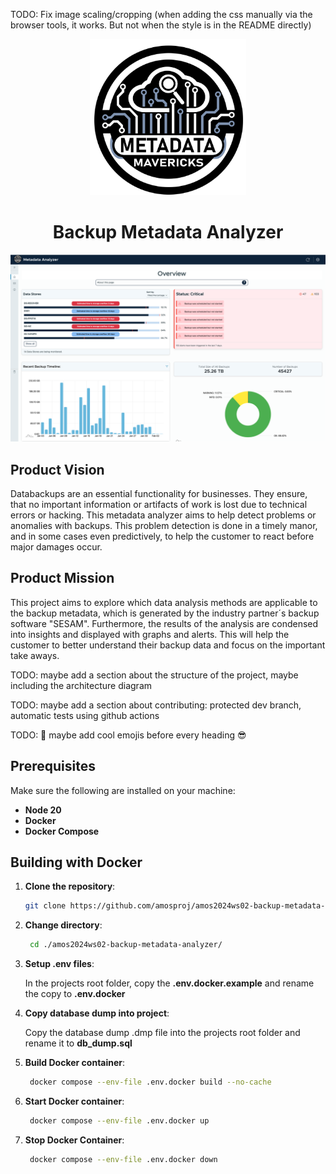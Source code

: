 TODO: Fix image scaling/cropping (when adding the css manually via the browser tools, it works. But not when the style is in the README directly)
<div align="center">
    <img src="Deliverables/sprint-01/team_logo.png" height="250" width="250" style="overflow: hidden;object-fit: cover;object-position: top;"/>
    <h1>Backup Metadata Analyzer</h1>
</div>

![Overview Page](Documentation/overviewPage.png)

## Product Vision
Databackups are an essential functionality for businesses. They ensure, that no important information or artifacts of work is lost due to technical errors or hacking. This metadata analyzer aims to help detect problems or anomalies with backups. This problem detection is done in a timely manor, and in some cases even predictively, to help the customer to react before major damages occur.

## Product Mission
This project aims to explore which data analysis methods are applicable to the backup metadata, which is generated by the industry partner´s backup software "SESAM". Furthermore, the results of the analysis are condensed into insights and displayed with graphs and alerts. This will help the customer to better understand their backup data and focus on the important take aways.

TODO: maybe add a section about the structure of the project, maybe including the architecture diagram

TODO: maybe add a section about contributing: protected dev branch, automatic tests using github actions

TODO: 🚀 maybe add cool emojis before every heading 😎

## Prerequisites
Make sure the following are installed on your machine:

- **Node 20**
- **Docker**
- **Docker Compose**

## Building with Docker
1. **Clone the repository**:

   ```bash
   git clone https://github.com/amosproj/amos2024ws02-backup-metadata-analyzer.git

   ```

2. **Change directory**:

   ```bash
    cd ./amos2024ws02-backup-metadata-analyzer/

   ```

3. **Setup .env files**:

   In the projects root folder, copy the **.env.docker.example** and rename the copy to **.env.docker**

4. **Copy database dump into project**:

   Copy the database dump .dmp file into the projects root folder and rename it to **db_dump.sql**

5. **Build  Docker container**:

   ```bash
    docker compose --env-file .env.docker build --no-cache

   ```

6. **Start Docker container**:

   ```bash
    docker compose --env-file .env.docker up

   ```

7. **Stop Docker Container**:
   ```bash
    docker compose --env-file .env.docker down
   ```
